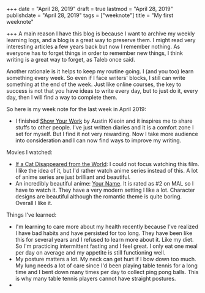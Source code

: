 +++
date = "April 28, 2019"
draft = true
lastmod = "April 28, 2019"
publishdate = "April 28, 2019"
tags = ["weeknote"]
title = "My first weeknote"

+++
A main reason I have this blog is because I want to archive my weekly learning logs, and a blog is a great way to preserve them. I might read very interesting articles a few years back but now I remember nothing. As everyone has to forget things in order to remember new things, I think writing is a great way to forget, as Taleb once said.

Another rationale is it helps to keep my routine going. I (and you too) learn something every week. So even if I face writers' blocks, I still can write something at the end of the week. Just like online courses, the key to success is not that you have ideas to write every day, but to just do it, every day, then I will find a way to complete them.

So here is my week note for the last week in April 2019:

* I finished [Show Your Work](https://austinkleon.com/show-your-work/) by Austin Kleoin and it inspires me to share stuffs to other people. I've just written diaries and it is a comfort zone I set for myself. But I find it not very rewarding. Now I take more audience into consideration and I can now find ways to improve my writing.

Movies I watched:

* [If a Cat Disappeared from the World](https://en.wikipedia.org/wiki/If_Cats_Disappeared_from_the_World): I could not focus watching this film. I like the idea of it, but I'd rather watch anime series instead of this. A lot of anime series are just brilliant and beautiful.
* An incredibly beautiful anime: [Your Name](https://www.rottentomatoes.com/m/your_name_2017). It is rated as #2 on MAL so I have to watch it. They have a very modern setting I like a lot. Character designs are beautiful although the romantic theme is quite boring. Overall I like it.

Things I've learned:

* I'm learning to care more about my health recently because I've realized I have bad habits and have persisted for too long. They have been like this for several years and I refused to learn more about it. Like my diet. So I'm practicing intermittent fasting and I feel great. I only eat one meal per day on average and my appetite is still functioning well.
* My posture matters a lot. My neck can get hurt if I bow down too much. My lung needs a lot of care since I'd been playing table tennis for a long time and  I bent down many times per day to collect ping pong balls. This is why many table tennis players cannot have straight postures. 
* 